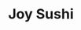 ---
layout: place
title: "Joy Sushi"
permalink: /california/mountain-view/joy-sushi.html
stateAbbr: CA
stateName: California
cityName: Mountain View
seo:
  name: "Joy Sushi"
  type: Restaurant
  links: null
description: "Joy Sushi serves delicious sushi in Mountain View, California. Try fresh Japanese dishes for a great dining experience. "
place_id: ChIJZ51N9z23j4ARBFYUT_oKtCM
photos:
  - name: >-
      places/ChIJZ51N9z23j4ARBFYUT_oKtCM/photos/AeeoHcLL7vk09_xmnEVAWqO8KiD3g65auqhiQdUipzRmuDIBDQ7awaWJX8tQcmXhjv3iEuB3amS5BpS0UqTQfXDZ-7CT7xB8pfr1qzifo4G6IvCNsl1PwvoVUE2b6Vvc0gKGHRPhSC-Uv2TutuHIXMnCLWoV1yT81MtA16WLWEi9cnxpZw3YVqE0PAeNOjV34VlgNNDY-jaYBHF3bx--MQVostDMYQ6OlceOTd_qUoPfB0GwhjV4brOuWHnJy8W1wlp-0kqgGxUpUwIhKrSeC4QeRXw5FR44LbrWgeXeHlgp5FqHZQ
    widthPx: 1080
    heightPx: 608
    authorAttributions:
      - displayName: Joy Sushi
        uri: https://maps.google.com/maps/contrib/109040751674645940698
        photoUri: >-
          https://lh3.googleusercontent.com/a-/ALV-UjUjWAgY3jKgmk96mYjI5wkzCgF13JnDGbMEfoB-aEAyTCRDU3I=s100-p-k-no-mo
    flagContentUri: >-
      https://www.google.com/local/imagery/report/?cb_client=maps_api_places.places_api&image_key=!1e10!2sAF1QipPjmv4VC1vlmjYdZMO6MIjJ26Mv5LevWoUlUiK6&hl=en-US
    googleMapsUri: >-
      https://www.google.com/maps/place//data=!3m4!1e2!3m2!1sAF1QipPjmv4VC1vlmjYdZMO6MIjJ26Mv5LevWoUlUiK6!2e10!4m2!3m1!1s0x808fb73df74d9d67:0x23b40afa4f145604
  - name: >-
      places/ChIJZ51N9z23j4ARBFYUT_oKtCM/photos/AeeoHcJvb4KNBgxoSoH2ekEycvUQfGMp1X1athT9I3s_qfh5wn0rt_Cc9zG2QY5G29auh-Dmw_Kr40xnCDoJ9-b1ukurF-YXMyCPc4zpVLMxtKMwf0GJQyahnnlH4Nsc37yLOFG4XkEVQqygZybA_ZCoevSNc3VXN752bOCd7ycf5wYSmU7MEFvvwPpTHYzm7zD9BWxnIACDc4Nd69sGEoW2tkfELvCOoApHQ2Bb2-FEYq4bixtIgZZ8N0-J6xhY3Byy_Xb-1rIUPR-YkHBj4wEFUvdD6tlRSoHVqw3CJAT6_uvt0Q
    widthPx: 4800
    heightPx: 2700
    authorAttributions:
      - displayName: Joy Sushi
        uri: https://maps.google.com/maps/contrib/109040751674645940698
        photoUri: >-
          https://lh3.googleusercontent.com/a-/ALV-UjUjWAgY3jKgmk96mYjI5wkzCgF13JnDGbMEfoB-aEAyTCRDU3I=s100-p-k-no-mo
    flagContentUri: >-
      https://www.google.com/local/imagery/report/?cb_client=maps_api_places.places_api&image_key=!1e10!2sAF1QipPFVp-4jUT67_F_Ak1aso0jBh0ih2TfA3h4QLOx&hl=en-US
    googleMapsUri: >-
      https://www.google.com/maps/place//data=!3m4!1e2!3m2!1sAF1QipPFVp-4jUT67_F_Ak1aso0jBh0ih2TfA3h4QLOx!2e10!4m2!3m1!1s0x808fb73df74d9d67:0x23b40afa4f145604
  - name: >-
      places/ChIJZ51N9z23j4ARBFYUT_oKtCM/photos/AeeoHcLQw59Kdvw267TdloPoHGWBqVOm_BftHQ-uxsz9W_smnk34WT9OoXZ7xy8LT3Kekzh_eGEWUT8ilRc4nGhLwSLWpuD8Qja_DbRFnyVyG5L9NN-4Y5wB-B2bOTJktgRdLt1klHthmZeQIS-wZQFOUZILyqKOaPOMBhJImtHviqyisA66m7V5cLxB67SCPVdwe4AUtEz8nvJewDi2iEkbLS_6J5hSIPHDQKKT6Wev60zQEneZba7ldI5sJptfqCoR8hLjn-sJ8BvkKHo3pLc5Fh_KvYKEPkyJiNaAYZ4ABZvUfwnfwHokL1g-eGZuazky50rwqldlLdBHC11y7cs2irkvu2w7zEvJ6Ik5NUGKr7KaeM55Pg-3hqU5DdTEmY9oDWUUklg9tOZCetJAN5pnapV2PKWfvf_7H4EF7Lzk9MOvYw
    widthPx: 4800
    heightPx: 3600
    authorAttributions:
      - displayName: Donna Kim
        uri: https://maps.google.com/maps/contrib/100636671117991850907
        photoUri: >-
          https://lh3.googleusercontent.com/a-/ALV-UjUc4Lv8UPAhyesLyKe86xnVX7P6ZW2lzA6SHmkWMZiVVYMnu9IeAQ=s100-p-k-no-mo
    flagContentUri: >-
      https://www.google.com/local/imagery/report/?cb_client=maps_api_places.places_api&image_key=!1e10!2sCIHM0ogKEICAgIDPoZqNUQ&hl=en-US
    googleMapsUri: >-
      https://www.google.com/maps/place//data=!3m4!1e2!3m2!1sCIHM0ogKEICAgIDPoZqNUQ!2e10!4m2!3m1!1s0x808fb73df74d9d67:0x23b40afa4f145604
  - name: >-
      places/ChIJZ51N9z23j4ARBFYUT_oKtCM/photos/AeeoHcI6mpEEpqzbS1_p8MHlRi7cHPG0T8V9WkX5JGvKQ5Ia5ZILgfVxlNUtRFIevp0vf39l5fqa1Ee49uUrB4ffaY8-wXoJy56X63CnLm-3_tXV-LvvDtND3F2xCh4-hIzaiI8uuncfT7xS751E79F3xiRIIE0gUD9Dk0Anw6D0Dxp4QXPnMlpBpz8oIokDzGgp89e4lKyuNxUs2KW4qT_pHTmq_FwqeMxhrawwgSXmlv0Hcky8nuA3wdjhpVTRbSAedPBjCKLLZVnfzy-1Jmg_GELzsHWbHg9NjZGajXwNhmWfkzwn2vb-qu8Tmp1uLkkxc5cG5SwmRLtx0DpQjnIVTTh6jAxOq8ZQNUk2kUPese85MN2UpvskES-1gKZhI3cGiji05UA8DACN6jKtTaDyuPYfRgLn8kTZg4cJIvMEY_T-Dw
    widthPx: 4800
    heightPx: 3600
    authorAttributions:
      - displayName: Donna Kim
        uri: https://maps.google.com/maps/contrib/100636671117991850907
        photoUri: >-
          https://lh3.googleusercontent.com/a-/ALV-UjUc4Lv8UPAhyesLyKe86xnVX7P6ZW2lzA6SHmkWMZiVVYMnu9IeAQ=s100-p-k-no-mo
    flagContentUri: >-
      https://www.google.com/local/imagery/report/?cb_client=maps_api_places.places_api&image_key=!1e10!2sCIHM0ogKEICAgIDPoZqpDg&hl=en-US
    googleMapsUri: >-
      https://www.google.com/maps/place//data=!3m4!1e2!3m2!1sCIHM0ogKEICAgIDPoZqpDg!2e10!4m2!3m1!1s0x808fb73df74d9d67:0x23b40afa4f145604
  - name: >-
      places/ChIJZ51N9z23j4ARBFYUT_oKtCM/photos/AeeoHcL4QPnDAuu4-rCE0Or6x4O3H4VatFpHbO4gZ5rvOlBjeST2kPok90_zEeTYTDMQK0myZxZOS1ozoUn-r_RuDTo1Em9F00kYm1SZEqvwgETmj_YrkUevgIBdkvLsR-59ZvwUNuEAltX0IDPgaPhG3G0wIghm4OPLc2zI2HaRnKIAYXJgAa1X_pjDF1eJR6W5a_q3xmyhVyHNZkdRJPqS9-SGh22Z_npnDuas2ImFYDiUrQKVaOFLAMMyFwoYdDEMtq5nPlBBjjjFnE1Z-i-StVJ9hz3msBa1jR3wxe3z9-taG0uMluSz4AwWmmccfEkWUUXwKV4uGvuuvrOpmQwZrcSNcEdpJ4ykJzt_7jxCizeSabV4RD5jfhmgwGjIzmYXQmXPnjbZ7raOgO-VcthlI6nctkPtbwva90ywpZmWyUw
    widthPx: 4032
    heightPx: 3024
    authorAttributions:
      - displayName: Brian Miller (Concerts)
        uri: https://maps.google.com/maps/contrib/104591276993918078086
        photoUri: >-
          https://lh3.googleusercontent.com/a/ACg8ocLbt-apvbm_WXX0ULcUv48_WVji62_dLGr_CV019591l3wdzA=s100-p-k-no-mo
    flagContentUri: >-
      https://www.google.com/local/imagery/report/?cb_client=maps_api_places.places_api&image_key=!1e10!2sCIHM0ogKEICAgICu9r7Ncw&hl=en-US
    googleMapsUri: >-
      https://www.google.com/maps/place//data=!3m4!1e2!3m2!1sCIHM0ogKEICAgICu9r7Ncw!2e10!4m2!3m1!1s0x808fb73df74d9d67:0x23b40afa4f145604
  - name: >-
      places/ChIJZ51N9z23j4ARBFYUT_oKtCM/photos/AeeoHcLyE9a_--2aEa1B_r9x3zdl59v-uWwBMJoqUnBpw-8kSs3ONji0ZMwYD5HlWU7CpCOKCrbR9QbXNyd_b6Vuc2Lr3jkPvpccoZVGExPMcESpTHU5_-IIg1jDwoRju0aSO4xL9vRIRSM6Ow9A43EYH8TSMorKGz0fzF8TsyUfUbbTCWz9VUMOfbSkoIvK4p2l3B6wTXb8ajQmeQlh6YyeWPbwrnNKwG2FIdRX41XsV0PCm03am-lx93CL64JH-mtJHQWvl8MRD1UHE1sUQqOuOmyXjvToi3UAZ1wrteMeVW1Vu-oyBam9PqOgJmP7pVFpcyN76J9k-5e2HyfyE8RkNrCd095LODvS_6bTfT2u3ecWepNqq7-VlQp3SbRqNjO3I5OLvlfkXdjmdIgsHOacuqCt_ImIo7wzM0KDu0Wn-J-D2iGj
    widthPx: 4000
    heightPx: 1868
    authorAttributions:
      - displayName: An Tea Kim
        uri: https://maps.google.com/maps/contrib/112050208169110869147
        photoUri: >-
          https://lh3.googleusercontent.com/a/ACg8ocJcdrU6aVZJagbdQXUsQ7xhsHezboc5bcc1d2YasPXi2UMI_g=s100-p-k-no-mo
    flagContentUri: >-
      https://www.google.com/local/imagery/report/?cb_client=maps_api_places.places_api&image_key=!1e10!2sCIHM0ogKEICAgIDP_fmpggE&hl=en-US
    googleMapsUri: >-
      https://www.google.com/maps/place//data=!3m4!1e2!3m2!1sCIHM0ogKEICAgIDP_fmpggE!2e10!4m2!3m1!1s0x808fb73df74d9d67:0x23b40afa4f145604
  - name: >-
      places/ChIJZ51N9z23j4ARBFYUT_oKtCM/photos/AeeoHcJyu9qWPFyKjUrE7rFcRqlMoqIm1wMLs6Zpx4TW4ddYv-Cfw-WtnIdwvd1ywq61sQFyIvRt9minCf51TIRLKZfFjmYmEtdfWRUsT_VkmVhdunt4q4sSehBvz6j-npEnPkyzm9fEQiXJeNpNPksLzi3au8Mip79rNTof0MKNe2qwQRgbR16rROncX2mqkAMgIjmjF_gRmT2mi6d04i2GVgU2ku3BJJbfwTcSzuuZ7NpelOhF516hr-YSC6vk2fkT3aDFhZcjkNV7W4GV8EK0cUF4ikZFmuFFQLTF1y76eT6AH6rIanwinZMmU4i5AdLqEvI7QdERtR-vv-iZ-asfjMr9kHtHHolIMaHQLMutnJ4v36DrzwfGPPNWTPeV_wgD4Xoqlm-VrR5iZGWDGDPshpEc6qAHj_rHlTz8XCf-a4ym9Eyv
    widthPx: 3024
    heightPx: 4032
    authorAttributions:
      - displayName: Siyeon Park
        uri: https://maps.google.com/maps/contrib/108294645286831258909
        photoUri: >-
          https://lh3.googleusercontent.com/a/ACg8ocIlm1bGV2uvW9ronE3SihLk7elKQuCKbHnLtPbKd22Zp2foRFk=s100-p-k-no-mo
    flagContentUri: >-
      https://www.google.com/local/imagery/report/?cb_client=maps_api_places.places_api&image_key=!1e10!2sCIHM0ogKEICAgIC5lqCqsgE&hl=en-US
    googleMapsUri: >-
      https://www.google.com/maps/place//data=!3m4!1e2!3m2!1sCIHM0ogKEICAgIC5lqCqsgE!2e10!4m2!3m1!1s0x808fb73df74d9d67:0x23b40afa4f145604
  - name: >-
      places/ChIJZ51N9z23j4ARBFYUT_oKtCM/photos/AeeoHcJjlLCTWE42AZId_hhj3CSKrGTFtblK93MNfTbTy4ijz7-1Aa5t1tHLf60B-IDdwOEmhb49FnPgYjr7VX0qgWrSP5O1uho5xRGNFPas4w8QhcfoeZh6q96xDE-U9oBadoHmK_wL8oZNy-4r9OYSM5Ctv_fOBPUSw1-tWJ736dvFG_mKXsCyHJEVlu9xEn87T0NMtA5xPu1BlSEd9vrHeFVEYYlIvqIny8a3w_GTUOsYP1GZbiTp4NDPTnSqHOH5sEM6IkDL2nGlSJLt_GkLJr2AMGTtagPYF0YkstMPOYLyLtFqc_OQiOabh0ynihbcBES5mQJXi_Oq8cnguEnNF4fKHceop4xn8t5hFSl60y422GyZ1rDTJY3b9giw27Pzxf0FkkZMj6TwJlQXQZeRJB8IMAQwbvm0ps2vDwGg8dU
    widthPx: 4032
    heightPx: 3024
    authorAttributions:
      - displayName: Giova nny
        uri: https://maps.google.com/maps/contrib/105336677525402163647
        photoUri: >-
          https://lh3.googleusercontent.com/a-/ALV-UjWx8Wk8fwAU0lR26rHbEMkXZB7woXpUwel5kPUFor-CsVzkT4WL=s100-p-k-no-mo
    flagContentUri: >-
      https://www.google.com/local/imagery/report/?cb_client=maps_api_places.places_api&image_key=!1e10!2sCIHM0ogKEICAgICbuOSYIA&hl=en-US
    googleMapsUri: >-
      https://www.google.com/maps/place//data=!3m4!1e2!3m2!1sCIHM0ogKEICAgICbuOSYIA!2e10!4m2!3m1!1s0x808fb73df74d9d67:0x23b40afa4f145604
  - name: >-
      places/ChIJZ51N9z23j4ARBFYUT_oKtCM/photos/AeeoHcLiU2KJyrKKrk6x0CoaBRentdRROneRk8lKgPbnq2idDgxtKzQtstRkkh7zQwSG8kZ1rv4swWWP_sdJPM0Bb6kdSU2gTCbTeP9EeKjT5BcTxfHh7ooN3YAjuX5zKZW0m70ft6HwNmroxc90m4-z83AnOp90q8r52cbzCt6cGMnCQk1bel1xZmZLw4aSVLQ-zqDctZVFy473ZXYty4gXkx57rVodS2MNqR-gbbQWhoK2gcKuL_Ls1Xtn1Sb7y4hU-mCjOak_XmirfYxOlw4lQk0SESsXhJtpxEFyhNAp3vxPbEQE7ZBQf8IGUjW6ujZffCFJndjelW-3lIshdJiPbLmFbH7n3Kp4i8-R3SqyRmVPgCr-DzQWAF4F97VLiX_3FSxKPTgTXveUWuc_gAcw4UvT_qMvhIxeDv2sorgxCcEk-g
    widthPx: 4080
    heightPx: 3072
    authorAttributions:
      - displayName: Tom Searfoss
        uri: https://maps.google.com/maps/contrib/105949174792001860337
        photoUri: >-
          https://lh3.googleusercontent.com/a-/ALV-UjUNlGtBllpA-mD3sznrjTn2_Nfk2lhk04B3U2i96vP2ttW-V_M5Cw=s100-p-k-no-mo
    flagContentUri: >-
      https://www.google.com/local/imagery/report/?cb_client=maps_api_places.places_api&image_key=!1e10!2sCIHM0ogKEICAgIC53sn8MA&hl=en-US
    googleMapsUri: >-
      https://www.google.com/maps/place//data=!3m4!1e2!3m2!1sCIHM0ogKEICAgIC53sn8MA!2e10!4m2!3m1!1s0x808fb73df74d9d67:0x23b40afa4f145604
  - name: >-
      places/ChIJZ51N9z23j4ARBFYUT_oKtCM/photos/AeeoHcLQQqB9SZv-2BgrODuYrpzQEq9IrcTv5Gt74Xid7BDr6CdqvazIcP4BptsEagztezAc-wkmLinmGjgooNmIfFwYuXnbf-DsQWLY3cYzIH32dvICgqnGVE2h-PqX3hsiK_cWqY6j2H7QzKh_Zkjinp-rrM2sz-hUq3JkNUJywRjaApnUUAkf9jWsxyaEsyx76Tnlf6VdMiVjFk5hSLvmR3axUmpnlbTy89BAaHnJbZVh_FqBs90TlSGq4Vp3uiBP4LOImudNX5SyMHQuBihWUAkXB382jdb0ILAUdiCZPW3HmQ
    widthPx: 4032
    heightPx: 3024
    authorAttributions:
      - displayName: Joy Sushi
        uri: https://maps.google.com/maps/contrib/109040751674645940698
        photoUri: >-
          https://lh3.googleusercontent.com/a-/ALV-UjUjWAgY3jKgmk96mYjI5wkzCgF13JnDGbMEfoB-aEAyTCRDU3I=s100-p-k-no-mo
    flagContentUri: >-
      https://www.google.com/local/imagery/report/?cb_client=maps_api_places.places_api&image_key=!1e10!2sAF1QipMrAXXsdLsn-LlhcEvtXldZprQvkgfA7ZkSZI-J&hl=en-US
    googleMapsUri: >-
      https://www.google.com/maps/place//data=!3m4!1e2!3m2!1sAF1QipMrAXXsdLsn-LlhcEvtXldZprQvkgfA7ZkSZI-J!2e10!4m2!3m1!1s0x808fb73df74d9d67:0x23b40afa4f145604
address: 225 E Middlefield Rd, Mountain View, CA 94043, USA
street: 225 E Middlefield Rd
city: Mountain View
state: CA
zip: '94043'
country: USA
neighborhood: null
latitude: '37.396654'
longitude: '-122.061433'
accessibility_options:
  wheelchairAccessibleParking: true
  wheelchairAccessibleEntrance: true
  wheelchairAccessibleSeating: true
business_status: OPERATIONAL
name: Joy Sushi
google_maps_links:
  directionsUri: >-
    https://www.google.com/maps/dir//''/data=!4m7!4m6!1m1!4e2!1m2!1m1!1s0x808fb73df74d9d67:0x23b40afa4f145604!3e0
  placeUri: https://maps.google.com/?cid=2572693357320230404
  writeAReviewUri: >-
    https://www.google.com/maps/place//data=!4m3!3m2!1s0x808fb73df74d9d67:0x23b40afa4f145604!12e1
  reviewsUri: >-
    https://www.google.com/maps/place//data=!4m4!3m3!1s0x808fb73df74d9d67:0x23b40afa4f145604!9m1!1b1
  photosUri: >-
    https://www.google.com/maps/place//data=!4m3!3m2!1s0x808fb73df74d9d67:0x23b40afa4f145604!10e5
primary_type: Sushi Restaurant
opening_hours:
  regular: null
  current: null
secondary_opening_hours:
  regular:
    weekdayDescriptions: null
    type: null
  current:
    weekdayDescriptions: null
    type: null
phone: null
price_level: null
price_range: null
rating: null
rating_count: 0
website: null
reviews: null
parking_options: null
payment_options: null
allow_dogs: null
curbside_pickup: null
delivery: null
dine_in: null
good_for_children: null
good_for_groups: null
good_for_sports: null
live_music: null
menu_for_children: null
outdoor_seating: null
reservable: null
restroom: null
serves_beer: null
serves_breakfast: null
serves_brunch: null
serves_cocktails: null
serves_coffee: null
serves_dinner: null
serves_dessert: null
serves_lunch: null
serves_vegetarian_food: null
serves_wine: null
takeout: null
summary: null

---